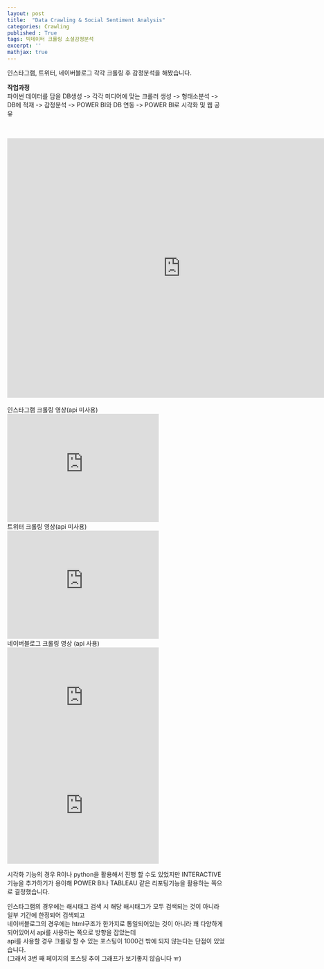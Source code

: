 ```yaml
---
layout: post
title:  "Data Crawling & Social Sentiment Analysis"
categories: Crawling
published : True
tags: 빅데이터 크롤링 소셜감정분석
excerpt: ''
mathjax: true
---
```




인스타그램, 트위터, 네이버블로그 각각 크롤링 후 감정분석을 해봤습니다.  

**작업과정**  
파이썬 데이터를 담을 DB생성 -> 각각 미디어에 맞는 크롤러 생성 -> 형태소분석 -> DB에 적재 -> 감정분석 -> POWER BI와 DB 연동 -> POWER BI로 시각화 및 웹 공유 

<br>
<br>
<iframe width="800" height="600" src="https://app.powerbi.com/view?r=eyJrIjoiOGY5OTIxMTYtNjU4NS00M2U2LTgxYmEtMTI0YmE3OWRjMGY4IiwidCI6IjViNWIyNjYzLTdhMDItNDdkMS04MWJiLTc2ZTYyMmM4OTNjZiIsImMiOjEwfQ%3D%3D" frameborder="0" allowfullscreen="true"></iframe>
<br>
<br>
인스타그램 크롤링 영상(api 미사용)
<iframe width="350" height="250" src="https://youtube.com/embed/fJ4nOhiXkLo" frameborder="0" allowfullscreen=""></iframe>
<br>
트위터 크롤링 영상(api 미사용)
<iframe width="350" height="250" src="http://www.youtube.com/embed/ifTLQ8MwdY8" frameborder="0" allowfullscreen=""></iframe>
<br>
네이버블로그 크롤링 영상 (api 사용)
<iframe width="350" height="250" src="http://www.youtube.com/embed/_Jc9EIT89qI" frameborder="0" allowfullscreen=""></iframe>
<iframe width="350" height="250" src="http://www.youtube.com/embed/_Jc9EIT89qI" frameborder="0" allowfullscreen=""></iframe>

시각화 기능의 경우 R이나 python을 활용해서 진행 할 수도 있었지만
INTERACTIVE기능을 추가하기가 용이해 POWER BI나 TABLEAU 같은 리포팅기능을 활용하는 쪽으로 결정했습니다.  

인스타그램의 경우에는 해시태그 검색 시 해당 해시태그가 모두 검색되는 것이 아니라 일부 기간에 한정되어 검색되고    
네이버블로그의 경우에는 html구조가 한가지로 통일되어있는 것이 아니라 꽤 다양하게 되어있어서 api를 사용하는 쪽으로 방향을 잡았는데  
api를 사용할 경우 크롤링 할 수 있는 포스팅이 1000건 밖에 되지 않는다는 단점이 있었습니다.  
(그래서 3번 째 페이지의 포스팅 추이 그래프가 보기좋지 않습니다 ㅠ)
